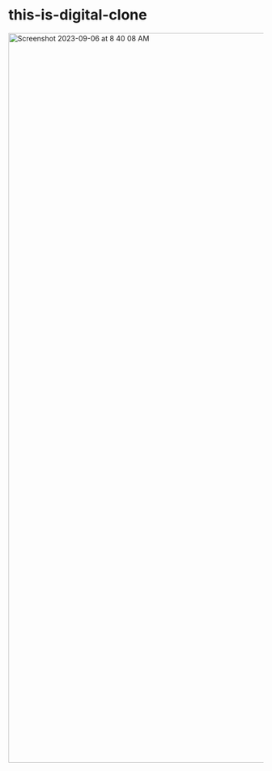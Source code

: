 # this-is-digital-clone
<img width="1440" alt="Screenshot 2023-09-06 at 8 40 08 AM" src="https://github.com/maheoffl/this-is-digital-clone/assets/121177974/309f3ae3-e788-4004-ade1-fd5b355beac7">
